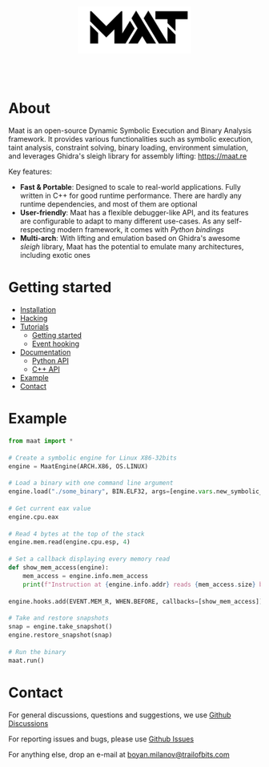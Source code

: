 <p align="center" >
     <br><br>
<img width="45%" src="ressources/maat_logo.png"/> <br>
  <!-- TODO
  <img src="https://img.shields.io/badge/License-MIT-green" alt="License: MIT"> &nbsp; &nbsp;
   <img src="https://img.shields.io/badge/Build-Linux-green" alt="Build: Linux">  &nbsp; &nbsp;
  <img src="https://img.shields.io/badge/Version-v0.2-green" alt="Version: 0.2"> &nbsp; &nbsp;
  <a href="http://maat.re"><img src="https://img.shields.io/badge/Website-maat.re-blue" alt="Website: maat.re"></a> -->
  <br>
  <br>
  <br>
</p>


# About

Maat is an open-source Dynamic Symbolic Execution and Binary Analysis framework. It provides various functionalities such as symbolic execution, taint analysis, constraint solving, binary loading, environment simulation, and leverages Ghidra's sleigh library for assembly lifting: https://maat.re

Key features:

- **Fast & Portable**: Designed to scale to real-world applications. Fully written in C++ for good runtime
                performance. There are hardly any runtime dependencies, and most of them are optional
- **User-friendly**: Maat has a flexible debugger-like API, and its features are configurable to
                      adapt to many different use-cases. As any self-respecting modern framework, it comes with *Python bindings*
- **Multi-arch**: With lifting and emulation based on Ghidra's awesome *sleigh* library, Maat
                      has the potential to emulate many architectures, including exotic ones

# Getting started
- [Installation](./BUILDING.md)
- [Hacking](./HACKING.md)
- [Tutorials](https://maat.re/tutorials.html)
     - [Getting started](https://maat.re/tutorials/get_started.html)
     - [Event hooking](https://maat.re/tutorials/events.html)
- [Documentation](https://maat.re/python_api/index.html)
     - [Python API](https://maat.re/python_api/index.html)
     - [C++ API](https://maat.re/cpp_api/index.html)
- [Example](#example)
- [Contact](#contact)

# Example

```Python
from maat import *

# Create a symbolic engine for Linux X86-32bits
engine = MaatEngine(ARCH.X86, OS.LINUX)

# Load a binary with one command line argument
engine.load("./some_binary", BIN.ELF32, args=[engine.vars.new_symbolic_buffer("some_arg", 20)])

# Get current eax value
engine.cpu.eax

# Read 4 bytes at the top of the stack
engine.mem.read(engine.cpu.esp, 4)

# Set a callback displaying every memory read
def show_mem_access(engine):
    mem_access = engine.info.mem_access
    print(f"Instruction at {engine.info.addr} reads {mem_access.size} bytes at {mem_access.addr}")

engine.hooks.add(EVENT.MEM_R, WHEN.BEFORE, callbacks=[show_mem_access])

# Take and restore snapshots
snap = engine.take_snapshot()
engine.restore_snapshot(snap)

# Run the binary
maat.run() 
```

# Contact
For general discussions, questions and suggestions, we use [Github Discussions](https://github.com/trailofbits/maat/discussions)

For reporting issues and bugs, please use [Github Issues](https://github.com/trailofbits/maat/issues)

For anything else, drop an e-mail at boyan.milanov@trailofbits.com
